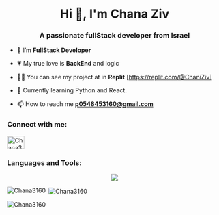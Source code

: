 <h1 align="center">Hi 👋, I'm Chana Ziv</h1>
<h3 align="center">A passionate fullStack developer from Israel</h3>

- 🌱 I’m  **FullStack Developer**

- 💗 My true love is **BackEnd** and logic

- 👨‍💻 You can see my project at in **Replit** [https://replit.com/@ChaniZiv]

- 📖  Currently learning Python and React.

- 📫 How to reach me **p0548453160@gmail.com**



<h3 align="left">Connect with me:</h3>
<p align="left">
<a href="https://www.linkedin.com/in/chana-ziv/" target="blank"><img align="center" src="https://raw.githubusercontent.com/rahuldkjain/github-profile-readme-generator/master/src/images/icons/Social/linked-in-alt.svg" alt="Chana3160" height="30" width="40" /></a>
</p>

<h3 align="left">Languages and Tools:</h3>

<p align="center">
  <a href="https://skillicons.dev">
    <img src="https://skillicons.dev/icons?i=html,css,javascript,typescript,react,angular,nodejs,spring,mongodb,mysql,docker,nestjs,aws,cs,dotnet,firebase,postgres,postman,redis" />
  </a>
</p>


<p><img align="left" src="https://github-readme-stats.vercel.app/api/top-langs?username=Chana3160&show_icons=true&locale=en&layout=compact" alt="Chana3160" /></p>

<p>&nbsp;<img align="center" src="https://github-readme-stats.vercel.app/api?username=Chana3160&show_icons=true&locale=en" alt="Chana3160" /></p>

<p><img align="center" src="https://github-readme-streak-stats.herokuapp.com/?user=Chana3160&" alt="Chana3160" /></p>


